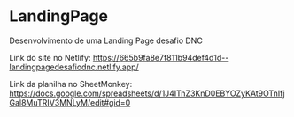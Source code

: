 # LandingPage
Desenvolvimento de uma Landing Page desafio DNC

Link do site no Netlify:
https://665b9fa8e7f811b94def4d1d--landingpagedesafiodnc.netlify.app/

Link da planilha no SheetMonkey:
https://docs.google.com/spreadsheets/d/1J4ITnZ3KnD0EBYOZyKAt9OTnIfjGal8MuTRIV3MNLyM/edit#gid=0
